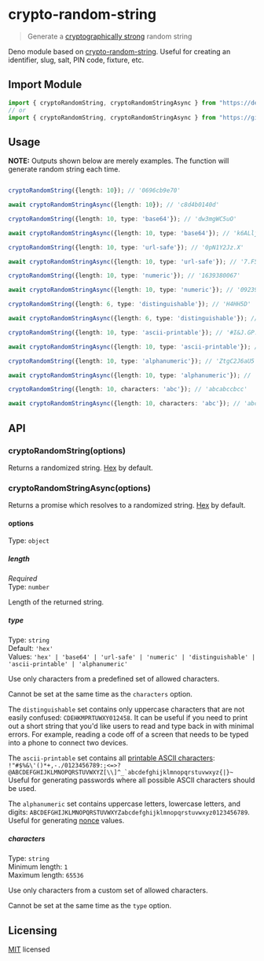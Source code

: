 # crypto-random-string

> Generate a [cryptographically strong](https://en.wikipedia.org/wiki/Strong_cryptography) random string

Deno module based on [crypto-random-string](https://github.com/sindresorhus/crypto-random-string). Useful for creating an identifier, slug, salt, PIN code, fixture, etc.

## Import Module

```typescript
import { cryptoRandomString, cryptoRandomStringAsync } from "https://deno.land/x/crypto_random_string@1.0.0/mod.ts"
// or
import { cryptoRandomString, cryptoRandomStringAsync } from "https://github.com/piyush-bhatt/crypto-random-string/raw/main/mod.ts"
```

## Usage

**NOTE:** Outputs shown below are merely examples. The function will generate random string each time.


```typescript

cryptoRandomString({length: 10}); // '0696cb9e70'

await cryptoRandomStringAsync({length: 10}); // 'c8d4b0140d'

cryptoRandomString({length: 10, type: 'base64'}); // 'dw3mgWC5uO'

await cryptoRandomStringAsync({length: 10, type: 'base64'}); // 'k6ALljZx+E'

cryptoRandomString({length: 10, type: 'url-safe'}); // '0pN1Y2Jz.X'

await cryptoRandomStringAsync({length: 10, type: 'url-safe'}); // '7.F5oBY9Qy'

cryptoRandomString({length: 10, type: 'numeric'}); // '1639380067'

await cryptoRandomStringAsync({length: 10, type: 'numeric'}); // '0923903115'

cryptoRandomString({length: 6, type: 'distinguishable'}); // 'H4HH5D'

await cryptoRandomStringAsync({length: 6, type: 'distinguishable'}); // 'D2Y254'

cryptoRandomString({length: 10, type: 'ascii-printable'}); // '#I&J.GP./9'

await cryptoRandomStringAsync({length: 10, type: 'ascii-printable'}); // '7t%FxZkyL('

cryptoRandomString({length: 10, type: 'alphanumeric'}); // 'ZtgC2J6aU5'

await cryptoRandomStringAsync({length: 10, type: 'alphanumeric'}); // 'FELQVN9S8H'

cryptoRandomString({length: 10, characters: 'abc'}); // 'abcabccbcc'

await cryptoRandomStringAsync({length: 10, characters: 'abc'}); // 'abcbbbacbb'

```

## API

### cryptoRandomString(options)

Returns a randomized string. [Hex](https://en.wikipedia.org/wiki/Hexadecimal) by default.

### cryptoRandomStringAsync(options)

Returns a promise which resolves to a randomized string. [Hex](https://en.wikipedia.org/wiki/Hexadecimal) by default.

#### options

Type: `object`

##### length

*Required*\
Type: `number`

Length of the returned string.

##### type

Type: `string`\
Default: `'hex'`\
Values: `'hex' | 'base64' | 'url-safe' | 'numeric' | 'distinguishable' | 'ascii-printable' | 'alphanumeric'`

Use only characters from a predefined set of allowed characters.

Cannot be set at the same time as the `characters` option.

The `distinguishable` set contains only uppercase characters that are not easily confused: `CDEHKMPRTUWXY012458`. It can be useful if you need to print out a short string that you'd like users to read and type back in with minimal errors. For example, reading a code off of a screen that needs to be typed into a phone to connect two devices.

The `ascii-printable` set contains all [printable ASCII characters](https://en.wikipedia.org/wiki/ASCII#ASCII_printable_characters): ``!"#$%&\'()*+,-./0123456789:;<=>?@ABCDEFGHIJKLMNOPQRSTUVWXYZ[\\]^_`abcdefghijklmnopqrstuvwxyz{|}~`` Useful for generating passwords where all possible ASCII characters should be used.

The `alphanumeric` set contains uppercase letters, lowercase letters, and digits: `ABCDEFGHIJKLMNOPQRSTUVWXYZabcdefghijklmnopqrstuvwxyz0123456789`. Useful for generating [nonce](https://developer.mozilla.org/en-US/docs/Web/API/HTMLOrForeignElement/nonce) values.

##### characters

Type: `string`\
Minimum length: `1`\
Maximum length: `65536`

Use only characters from a custom set of allowed characters.

Cannot be set at the same time as the `type` option.

## Licensing

[MIT](https://github.com/piyush-bhatt/crypto-random-string/blob/main/LICENSE) licensed 
